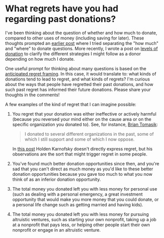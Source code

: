 # What regrets have you had regarding past donations?

I've been thinking about the question of whether and how much to
donate, compared to other uses of money (including saving for
later). These thoughts prompted an [earlier
post](https://forum.effectivealtruism.org/posts/4R5f4ntM6t3GLoLTw/donor-strategies-for-separating-how-much-from-where-to)
where I tried separating the "how much" and "where" to donate
questions. More recently, I wrote a post on [levels of
donation](https://forum.effectivealtruism.org/posts/F4DxPrfmnEtEwhPJu/levels-of-donation)
to clarify the different strategies I might follow as a donor
depending on how much I donate.

One useful prompt for thinking about many questions is based on the
[anticipated regret
framing](https://en.wikipedia.org/wiki/Regret_(decision_theory)). In
this case, it would translate to: what kinds of donations tend to lead
to regret, and what kinds of regrets? I'm curious about the ways that
people have regretted their past donations, and how such past regret
has informed their future donations. Please share your thoughts in the
comments!

A few examples of the kind of regret that I can imagine possible:

1. You regret that your donation was either ineffective or actively
   harmful (because you reversed your mind either on the cause area or
   on the specific organization you donated to). See, for instance, [Brian Tomasik](https://reducing-suffering.org/my-donations-past-and-present/):  

   > I donated to several different organizations in the past, some of
   > which I still support and some of which I now oppose.

   In [this
   post](https://blog.givewell.org/2007/01/27/the-three-fs-food-friendz-and-figuring-out-how-to-improve-the-world/)
   Holden Karnofsky doesn't directly express regret, but his
   observations are the sort that might trigger regret in some people.

2. You've found much better donation opportunities since then, and
   you're sad that you can't direct as much money as you'd like to these
   better donation opportunities because you gave too much to what you
   now think of as an inferior donation opportunity.
3. The total money you donated left you with less money for personal
   use (such as dealing with a personal emergency, a great investment
   opportunity that would make you more money that you could donate,
   or a personal life change such as getting married and having kids).
4. The total money you donated left you with less money for pursuing
   altruistic ventures, such as starting your own nonprofit, taking up
   a job at a nonprofit that pays less, or helping other people start
   their own nonprofit or engage in an altruistic venture.
